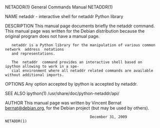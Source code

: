 NETADDR(1)                              General Commands Manual                             NETADDR(1)

NAME
       netaddr - interactive shell for netaddr Python library

DESCRIPTION
       This  manual  page  documents briefly the netaddr command. This manual page was written for the
       Debian distribution because the original program does not have a manual page.

       netaddr is a Python library for the manipulation of various common  network  address  notations
       and representations.

       The  netaddr  command provides an interactive shell based on ipython allowing to work in a spe‐
       cial environment where all netaddr related commands are available without additional imports.

OPTIONS
       Any option accepted by ipython is accepted by netaddr.

SEE ALSO
       ipython(1) /usr/share/doc/python-netaddr/api/

AUTHOR
       This manual page was written by Vincent Bernat <bernat@debian.org>, for the Debian project (but
       may be used by others).

                                           December 31, 2009                                NETADDR(1)
